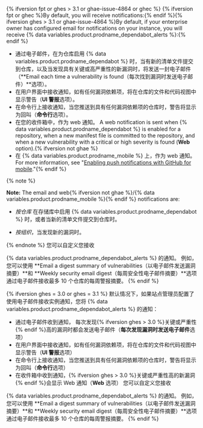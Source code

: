 {% ifversion fpt or ghes > 3.1 or ghae-issue-4864 or ghec %}
{% ifversion fpt or ghec %}By default, you will receive notifications:{% endif %}{% ifversion ghes > 3.1 or ghae-issue-4864 %}By default, if your enterprise owner has configured email for notifications on your instance, you will receive {% data variables.product.prodname_dependabot_alerts %}:{% endif %}

- 通过电子邮件，在为仓库启用 {% data variables.product.prodname_dependabot %} 时，当有新的清单文件提交到仓库，以及当发现具有关键或高严重性的新漏洞时，将发送一封电子邮件（**Email each time a vulnerability is found（每次找到漏洞时发送电子邮件）**选项）。
- 在用户界面中接收通知，如有任何漏洞依赖项，将在仓库的文件和代码视图中显示警告（**UI 警报**选项）。
- 在命令行上接收通知，当您推送到具有任何漏洞依赖项的仓库时，警告将显示为回叫（**命令行**选项）。
- 在您的收件箱中，作为 web 通知。 A web notification is sent when {% data variables.product.prodname_dependabot %} is enabled for a repository, when a new manifest file is committed to the repository, and when a new vulnerability with a critical or high severity is found (**Web** option).{% ifversion not ghae %}
- 在 {% data variables.product.prodname_mobile %} 上，作为 web 通知。 For more information, see "[Enabling push notifications with GitHub for mobile](/github/managing-subscriptions-and-notifications-on-github/configuring-notifications#enabling-push-notifications-with-github-for-mobile)."{% endif %}

{% note %}

**Note:** The email and web{% ifversion not ghae %}/{% data variables.product.prodname_mobile %}{% endif %} notifications are:

- _按仓库_ 在存储库中启用 {% data variables.product.prodname_dependabot %} 时，或者当新的清单文件提交到仓库时。

- _按组织_，当发现新的漏洞时。

{% endnote %}
您可以自定义您接收

{% data variables.product.prodname_dependabot_alerts %} 的通知。 例如，您可以使用 **Email a digest summary of vulnerabilities（以电子邮件发送漏洞摘要）**和 **Weekly security email digest（每周安全性电子邮件摘要）**选项通过电子邮件接收最多 10 个仓库的每周警报摘要。
{% endif %}

{% ifversion ghes = 3.0 or ghes = 3.1 %}
默认情况下，如果站点管理员配置了使用电子邮件接收实例通知，您将
{% data variables.product.prodname_dependabot_alerts %} 的通知：
- 通过电子邮件收到通知， 每次发现{% ifversion ghes > 3.0 %}关键或严重性{% endif %}高的漏洞时都会发送电子邮件（**每次发现漏洞时发送电子邮件**选项）
- 在用户界面中接收通知，如有任何漏洞依赖项，将在仓库的文件和代码视图中显示警告（**UI 警报**选项）
- 在命令行上接收通知，当您推送到具有任何漏洞依赖项的仓库时，警告将显示为回叫（**命令行**选项）
- 在收件箱中收到通知，{% ifversion ghes > 3.0 %}关键或严重性高的新漏洞{% endif %}会显示 Web 通知（**Web** 选项）
您可以自定义您接收

{% data variables.product.prodname_dependabot_alerts %} 的通知。 例如，您可以使用 **Email a digest summary of vulnerabilities（以电子邮件发送漏洞摘要）**和 **Weekly security email digest（每周安全性电子邮件摘要）**选项通过电子邮件接收最多 10 个仓库的每周警报摘要。
{% endif %}
